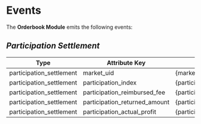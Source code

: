 # **Events**

The **Orderbook Module** emits the following events:

## *Participation Settlement*

| **Type**                   | **Attribute Key**             | **Attribute Value**             |
|----------------------------|-------------------------------|---------------------------------|
| participation_settlement   | market_uid                    | {market_uid}                    |
| participation_settlement   | participation_index           | {participation_index}           |
| participation_settlement   | participation_reimbursed_fee  | {participation_reimbursed_fee}  |
| participation_settlement   | participation_returned_amount | {participation_returned_amount} |
| participation_settlement   | participation_actual_profit   | {participation_actual_profit}   |
